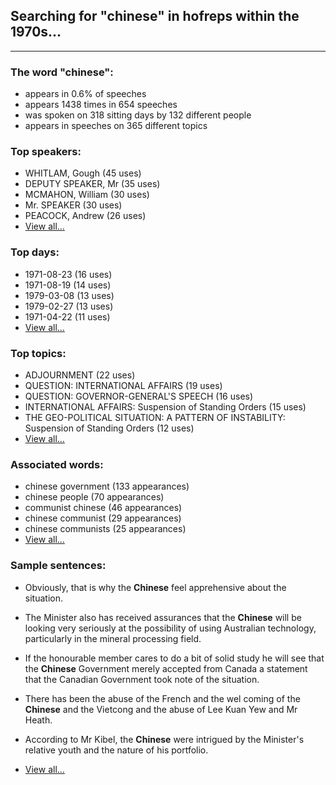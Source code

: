 
## Searching for "chinese" in hofreps within the 1970s...

----

### The word "chinese":

* appears in 0.6% of speeches
* appears 1438 times in 654 speeches
* was spoken on 318 sitting days by 132 different people
* appears in speeches on 365 different topics

### Top speakers:

* WHITLAM, Gough (45 uses)
* DEPUTY SPEAKER, Mr (35 uses)
* MCMAHON, William (30 uses)
* Mr. SPEAKER (30 uses)
* PEACOCK, Andrew (26 uses)
* [View all...](speakers.md)


### Top days:

* 1971-08-23 (16 uses)
* 1971-08-19 (14 uses)
* 1979-03-08 (13 uses)
* 1979-02-27 (13 uses)
* 1971-04-22 (11 uses)
* [View all...](days.md)


### Top topics:

* ADJOURNMENT (22 uses)
* QUESTION: INTERNATIONAL AFFAIRS (19 uses)
* QUESTION: GOVERNOR-GENERAL'S SPEECH (16 uses)
* INTERNATIONAL AFFAIRS: Suspension of Standing Orders (15 uses)
* THE GEO-POLITICAL SITUATION: A PATTERN OF INSTABILITY: Suspension of Standing Orders (12 uses)
* [View all...](topics.md)


### Associated words:

* chinese government (133 appearances)
* chinese people (70 appearances)
* communist chinese (46 appearances)
* chinese communist (29 appearances)
* chinese communists (25 appearances)
* [View all...](collocations.md)


### Sample sentences:

* Obviously, that is why the **Chinese** feel apprehensive about the situation.

* The Minister also has received assurances that the **Chinese** will be looking very seriously at the possibility of using Australian technology, particularly in the mineral processing field.

* If the honourable member cares to do a bit of solid study he will see that the **Chinese** Government merely accepted from Canada a statement that the Canadian Government took note of the situation.

* There has been the abuse of the French and the wel coming of the **Chinese** and the Vietcong and the abuse of Lee Kuan Yew and  Mr Heath.

* According to  Mr Kibel,  the **Chinese** were intrigued by the Minister's relative youth and the nature of his portfolio.

* [View all...](contexts.md)
